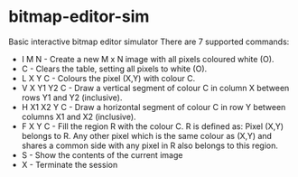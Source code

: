 # bitmap-editor-sim
Basic interactive bitmap editor simulator
There are 7 supported commands:

*  I M N - Create a new M x N image with all pixels coloured white (O).
*  C - Clears the table, setting all pixels to white (O).
*  L X Y C - Colours the pixel (X,Y) with colour C.
*  V X Y1 Y2 C - Draw a vertical segment of colour C in column X between rows Y1 and Y2 (inclusive).
*  H X1 X2 Y C - Draw a horizontal segment of colour C in row Y between columns X1 and X2 (inclusive).
*  F X Y C - Fill the region R with the colour C. R is defined as: Pixel (X,Y) belongs to R. Any other pixel which is the same colour as (X,Y) and shares a common side with any pixel in R also belongs to this region.
*  S - Show the contents of the current image
*  X - Terminate the session
